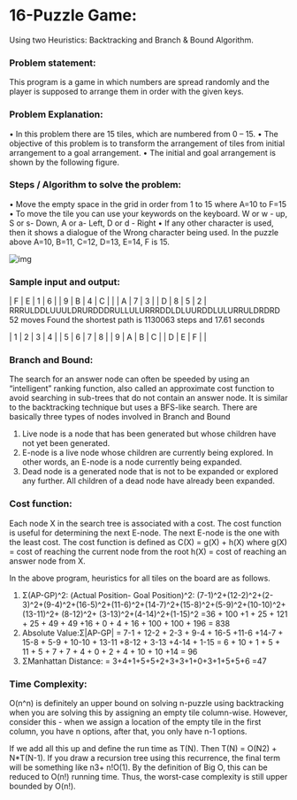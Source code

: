 # 16-Puzzle Game:
 Using two Heuristics: Backtracking and Branch & Bound Algorithm.

### Problem statement:
This program is a game in which numbers are spread randomly and the player is supposed to arrange them in order with the given keys.

### Problem Explanation:
•	In this problem there are 15 tiles, which are numbered from 0 – 15.
•	The objective of this problem is to transform the arrangement of tiles from initial arrangement to a goal arrangement.
•	The initial and goal arrangement is shown by the following figure.

### Steps / Algorithm to solve the problem:
•	Move the empty space in the grid in order from 1 to 15 where A=10 to F=15
•	To move the tile you can use your keywords on the keyboard. 
W or w - up,
S or s- Down,
A or a- Left,
D or d - Right
•	If any other character is used, then it shows a dialogue of the Wrong character being used.
In the puzzle above A=10, B=11, C=12, D=13, E=14, F is 15.

![img](https://user-images.githubusercontent.com/63578321/119703957-b9587d00-be74-11eb-8e06-1bade53d68c1.png)

### Sample input and output:
| F | E |  1 |  6  |
|  9 | B |  4 | C  |
|    | A |  7 |  3  |
| D |  8 |  5 |  2  |
RRRULDDLUUULDRURDDDRULLULURRRDDLDLUURDDLULURRULDRDRD 52 moves
Found the shortest path is 1130063 steps and 17.61 seconds
 
|  1 |  2 |  3 |  4  |
|  5 |  6 |  7 |  8  |
|  9 |  A | B  |  C  |
|  D  | E | F  |     |

### Branch and Bound:
The search for an answer node can often be speeded by using an “intelligent” ranking function, also called an approximate cost function to avoid searching in sub-trees that do not contain an answer node. It is similar to the backtracking technique but uses a BFS-like search.
There are basically three types of nodes involved in Branch and Bound
1. Live node is a node that has been generated but whose children have not yet been generated.
2. E-node is a live node whose children are currently being explored. In other words, an E-node is a node currently being expanded.
3. Dead node is a generated node that is not to be expanded or explored any further. All children of a dead node have already been expanded.

### Cost function:
Each node X in the search tree is associated with a cost. The cost function is useful for determining the next E-node. The next E-node is the one with the least cost. The cost function is defined as
C(X) = g(X) + h(X) where
   g(X) = cost of reaching the current node 
          from the root
   h(X) = cost of reaching an answer node from X.

In the above program, heuristics for all tiles on the board are as follows.
1.	Σ(AP-GP)^2: 
(Actual Position- Goal Position)^2:
(7-1)^2+(12-2)^2+(2-3)^2+(9-4)^2+(16-5)^2+(11-6)^2+(14-7)^2+(15-8)^2+(5-9)^2+(10-10)^2+(13-11)^2+ (8-12)^2+ (3-13)^2+(4-14)^2+(1-15)^2
=36 + 100 +1 + 25 + 121 + 25 + 49 + 49 +16 + 0 + 4 + 16 + 100 + 100 + 196
= 838
2.	Absolute Value:Σ|AP-GP| 
= 7-1 + 12-2 + 2-3 + 9-4 + 16-5 +11-6 +14-7 + 15-8 + 5-9 + 10-10 + 13-11 +8-12 + 3-13 +4-14 + 1-15
= 6 + 10 + 1 + 5 + 11 + 5 + 7 + 7 + 4 + 0 + 2 + 4 + 10 + 10 +14
= 96 
3.	ΣManhattan Distance: 
= 3+4+1+5+5+2+3+3+1+0+3+1+5+5+6
=47

### Time Complexity: 
O(n^n) is definitely an upper bound on solving n-puzzle using backtracking when you are solving this by assigning an empty tile column-wise. However, consider this - when we assign a location of the empty tile in the first column, you have n options, after that, you only have n-1 options. 

If we add all this up and define the run time as T(N). Then T(N) = O(N2) + N*T(N-1). If you draw a recursion tree using this recurrence, the final term will be something like n3+ n!O(1). By the definition of Big O, this can be reduced to O(n!) running time. 
Thus, the worst-case complexity is still upper bounded by O(n!).
















